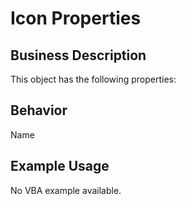 # Icon Properties

## Business Description
This object has the following properties:

## Behavior
Name

## Example Usage
No VBA example available.